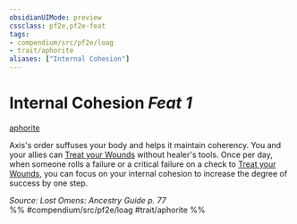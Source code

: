 ```yaml
---
obsidianUIMode: preview
cssclass: pf2e,pf2e-feat
tags:
- compendium/src/pf2e/loag
- trait/aphorite
aliases: ["Internal Cohesion"]
---
```

# Internal Cohesion  *Feat 1*  
[aphorite](rules/traits/aphorite-loag.md "Aphorite Ancestry & Heritage Trait")  


Axis's order suffuses your body and helps it maintain coherency. You and your allies can [Treat your Wounds](rules/actions/treat-wounds.md) without healer's tools. Once per day, when someone rolls a failure or a critical failure on a check to [Treat your Wounds](rules/actions/treat-wounds.md), you can focus on your internal cohesion to increase the degree of success by one step.

*Source: Lost Omens: Ancestry Guide p. 77*  
%% #compendium/src/pf2e/loag #trait/aphorite %%